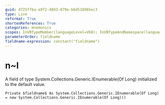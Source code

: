 ```yaml
---
guid: d725ffba-e9f2-4893-879e-b6d518965ec3
type: Live
reformat: True
shortenReferences: True
categories: mnemonics
scopes: InVBTypeMember(languageLevel=Vb8); InVBTypeAndNamespace(languageLevel=Vb8)
parameterOrder: fieldname
fieldname-expression: constant("fieldname")
---
```


# n~l

A field of type System.Collections.Generic.IEnumerable(Of Long) initialized to the default value.

```
Private $fieldname$ As System.Collections.Generic.IEnumerable(Of Long) = new System.Collections.Generic.IEnumerable(Of Long)()
```
